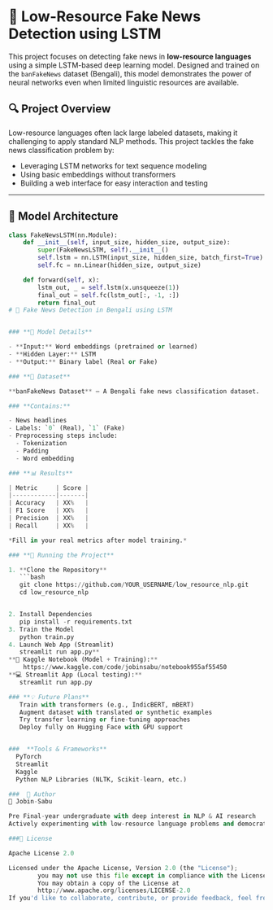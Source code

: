 # 📰 Low-Resource Fake News Detection using LSTM

This project focuses on detecting fake news in **low-resource languages** using a simple LSTM-based deep learning model. Designed and trained on the `banFakeNews` dataset (Bengali), this model demonstrates the power of neural networks even when limited linguistic resources are available.

## 🔍 Project Overview

Low-resource languages often lack large labeled datasets, making it challenging to apply standard NLP methods. This project tackles the fake news classification problem by:

- Leveraging LSTM networks for text sequence modeling
- Using basic embeddings without transformers
- Building a web interface for easy interaction and testing

---

## 🧠 Model Architecture

```python
class FakeNewsLSTM(nn.Module):
    def __init__(self, input_size, hidden_size, output_size):
        super(FakeNewsLSTM, self).__init__()
        self.lstm = nn.LSTM(input_size, hidden_size, batch_first=True)
        self.fc = nn.Linear(hidden_size, output_size)

    def forward(self, x):
        lstm_out, _ = self.lstm(x.unsqueeze(1))
        final_out = self.fc(lstm_out[:, -1, :])
        return final_out
# 🧠 Fake News Detection in Bengali using LSTM


### **📌 Model Details**

- **Input:** Word embeddings (pretrained or learned)  
- **Hidden Layer:** LSTM  
- **Output:** Binary label (Real or Fake)  

### **📂 Dataset**

**banFakeNews Dataset** – A Bengali fake news classification dataset.

### **Contains:**

- News headlines  
- Labels: `0` (Real), `1` (Fake)  
- Preprocessing steps include:
  - Tokenization  
  - Padding  
  - Word embedding  

### **📊 Results**

| Metric     | Score |
|------------|-------|
| Accuracy   | XX%   |
| F1 Score   | XX%   |
| Precision  | XX%   |
| Recall     | XX%   |

*Fill in your real metrics after model training.*

### **🚀 Running the Project**

1. **Clone the Repository**
   ```bash
   git clone https://github.com/YOUR_USERNAME/low_resource_nlp.git
   cd low_resource_nlp


2. Install Dependencies
   pip install -r requirements.txt
3. Train the Model
   python train.py
4. Launch Web App (Streamlit)
   streamlit run app.py**
**📓 Kaggle Notebook (Model + Training):**
    https://www.kaggle.com/code/jobinsabu/notebook955af55450
**💻 Streamlit App (Local testing):**
   streamlit run app.py

### **💡 Future Plans**
   Train with transformers (e.g., IndicBERT, mBERT)
   Augment dataset with translated or synthetic examples
   Try transfer learning or fine-tuning approaches
   Deploy fully on Hugging Face with GPU support


###  **Tools & Frameworks**
  PyTorch
  Streamlit
  Kaggle
  Python NLP Libraries (NLTK, Scikit-learn, etc.)

###  🙋 Author
👤 Jobin-Sabu

Pre Final-year undergraduate with deep interest in NLP & AI research
Actively experimenting with low-resource language problems and democratizing AI access

###📜 License

Apache License 2.0

Licensed under the Apache License, Version 2.0 (the "License");
        you may not use this file except in compliance with the License.
        You may obtain a copy of the License at
        http://www.apache.org/licenses/LICENSE-2.0
If you'd like to collaborate, contribute, or provide feedback, feel free to open issues or reach out on GitHub!
